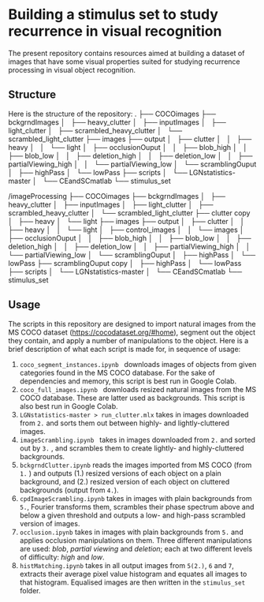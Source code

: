 # Building a stimulus set to study recurrence in visual recognition

The present repository contains resources aimed at building a dataset of images that have some visual properties suited for studying recurrence processing in visual object recognition.

## Structure
Here is the structure of the repository:
.
├── COCOimages
├── bckgrndImages
│   ├── heavy_clutter
│   ├── inputImages
│   ├── light_clutter
│   ├── scrambled_heavy_clutter
│   └── scrambled_light_clutter
├── images
├── output
│   ├── clutter
│   │   ├── heavy
│   │   └── light
│   ├── occlusionOuput
│   │   ├── blob_high
│   │   ├── blob_low
│   │   ├── deletion_high
│   │   ├── deletion_low
│   │   ├── partialViewing_high
│   │   └── partialViewing_low
│   └── scramblingOuput
│       ├── highPass
│       └── lowPass
├── scripts
│   └── LGNstatistics-master
│       └── CEandSCmatlab
└── stimulus_set 

/imageProcessing
├── COCOimages
├── bckgrndImages
│   ├── heavy_clutter
│   ├── inputImages
│   ├── light_clutter
│   ├── scrambled_heavy_clutter
│   └── scrambled_light_clutter
├── clutter copy
│   ├── heavy
│   └── light
├── images
├── output
│   ├── clutter
│   │   ├── heavy
│   │   └── light
│   ├── control_images
│   │   └── images
│   ├── occlusionOuput
│   │   ├── blob_high
│   │   ├── blob_low
│   │   ├── deletion_high
│   │   ├── deletion_low
│   │   ├── partialViewing_high
│   │   └── partialViewing_low
│   └── scramblingOuput
│       ├── highPass
│       └── lowPass
├── scramblingOuput copy
│   ├── highPass
│   └── lowPass
├── scripts
│   └── LGNstatistics-master
│       └── CEandSCmatlab
└── stimulus_set

## Usage
The scripts in this repository are designed to import natural images from the MS COCO dataset ([https://cocodataset.org/#home)](https://cocodataset.org/#home), segment out the object they contain, and apply a number of manipulations to the object. Here is a brief description of what each script is made for, in sequence of usage:
1. `coco_segment_instances.ipynb ` downloads images of objects from given categories found in the MS COCO database. For the sake of dependencies and memory, this script is best run in Google Colab.
2. `coco_full_images.ipynb ` downloads resized natural images from the MS COCO database. These are latter used as backgrounds. This script is also best run in Google Colab.
3. `LGNstatistics-master > run_clutter.mlx` takes in images downloaded from `2.` and sorts them out between highly- and lightly-cluttered images.
4. `imageScrambling.ipynb ` takes in images downloaded from `2.` and sorted out by `3.` , and scrambles them to create lightly- and highly-cluttered backgrounds.
5. `bckgrndClutter.ipynb` reads the images imported from MS COCO (from `1.` ) and outputs (1.) resized versions of each object on a plain background, and (2.) resized version of each object on cluttered backgrounds (output from `4.`).
6. `cpdImageScrambling.ipynb` takes in images with plain backgrounds from `5.`, Fourier transforms them, scrambles their phase spectrum above and below a given threshold and outputs a low- and high-pass scrambled version of images.
7. `occlusion.ipynb` takes in images with plain backgrounds from `5.` and applies occlusion manipulations on them. Three different manipulations are used: _blob_, _partial viewing_ and _deletion_; each at two different levels of difficulty: _high_ and _low_. 
8. `histMatching.ipynb` takes in all output images from `5(2.)`, `6` and `7`, extracts their average pixel value histogram and equates all images to that histogram. Equalised images are then written in the `stimulus_set` folder.

